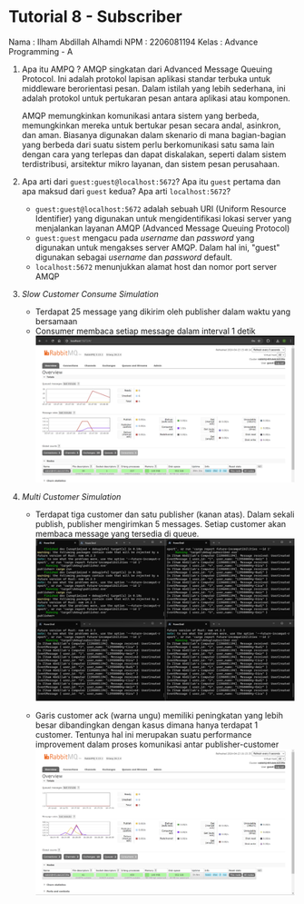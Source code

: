 # Tutorial 8 - Subscriber

Nama : Ilham Abdillah Alhamdi
NPM : 2206081194
Kelas : Advance Programming - A

1. Apa itu AMPQ ?
   AMQP singkatan dari Advanced Message Queuing Protocol. Ini adalah protokol lapisan aplikasi standar terbuka untuk middleware berorientasi pesan. Dalam istilah yang lebih sederhana, ini adalah protokol untuk pertukaran pesan antara aplikasi atau komponen.

    AMQP memungkinkan komunikasi antara sistem yang berbeda, memungkinkan mereka untuk bertukar pesan secara andal, asinkron, dan aman. Biasanya digunakan dalam skenario di mana bagian-bagian yang berbeda dari suatu sistem perlu berkomunikasi satu sama lain dengan cara yang terlepas dan dapat diskalakan, seperti dalam sistem terdistribusi, arsitektur mikro layanan, dan sistem pesan perusahaan.

2. Apa arti dari `guest:guest@localhost:5672`? Apa itu `guest` pertama dan apa maksud dari `guest` kedua? Apa arti `localhost:5672`?

    - `guest:guest@localhost:5672` adalah sebuah URI (Uniform Resource Identifier) yang digunakan untuk mengidentifikasi lokasi server yang menjalankan layanan AMQP (Advanced Message Queuing Protocol)
    - `guest:guest` mengacu pada _username_ dan _password_ yang digunakan untuk mengakses server AMQP. Dalam hal ini, "guest" digunakan sebagai _username_ dan _password_ default.
    - `localhost:5672` menunjukkan alamat host dan nomor port server AMQP

3. _Slow Customer Consume Simulation_
    - Terdapat 25 message yang dikirim oleh publisher dalam waktu yang bersamaan
    - Consumer membaca setiap message dalam interval 1 detik
      ![Slow Customer Simulation](./assets/images/rabbitmq-slow-customer-reading.png)
4. _Multi Customer Simulation_
    - Terdapat tiga customer dan satu publisher (kanan atas). Dalam sekali publish, publisher mengirimkan 5 messages. Setiap customer akan membaca message yang tersedia di queue. 
        ![Console of multi customer and one publisher](./assets/images/console-multi-consumer.png)

    - Garis customer ack (warna ungu) memiliki peningkatan yang lebih besar dibandingkan dengan kasus dimana hanya terdapat 1 customer. Tentunya hal ini merupakan suatu performance improvement dalam proses komunikasi antar publisher-customer 
        ![Chart of Multi Customer Simulation](./assets/images/rabbitmq-console-multi-consumer.png)